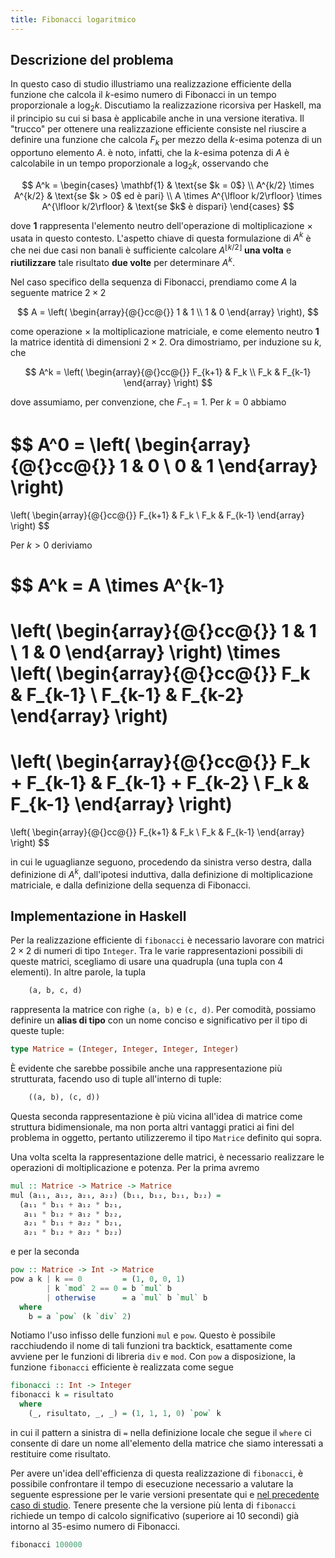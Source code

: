 ```yaml
---
title: Fibonacci logaritmico
---
```


## Descrizione del problema

In questo caso di studio illustriamo una realizzazione efficiente
della funzione che calcola il $k$-esimo numero di Fibonacci in un
tempo proporzionale a $\log_2 k$. Discutiamo la realizzazione
ricorsiva per Haskell, ma il principio su cui si basa è applicabile
anche in una versione iterativa.  Il "trucco" per ottenere una
realizzazione efficiente consiste nel riuscire a definire una
funzione che calcola $F_k$ per mezzo della $k$-esima potenza di un
opportuno elemento $A$. è noto, infatti, che la $k$-esima potenza di
$A$ è calcolabile in un tempo proporzionale a $\log_2 k$, osservando
che

$$
  A^k =
  \begin{cases}
    \mathbf{1} & \text{se $k = 0$}
    \\
    A^{k/2} \times A^{k/2} & \text{se $k > 0$ ed è pari}
    \\
    A \times A^{\lfloor k/2\rfloor} \times A^{\lfloor k/2\rfloor} & \text{se $k$ è dispari}
  \end{cases}
$$

dove $\mathbf{1}$ rappresenta l'elemento neutro dell'operazione di
moltiplicazione $\times$ usata in questo contesto.  L'aspetto chiave
di questa formulazione di $A^k$ è che nei due casi non banali è
sufficiente calcolare $A^{\lfloor k/2\rfloor}$ **una volta** e
**riutilizzare** tale risultato **due volte** per determinare $A^k$.

Nel caso specifico della sequenza di Fibonacci, prendiamo come $A$ la
seguente matrice $2\times 2$

$$
  A = \left(
  \begin{array}{@{}cc@{}}
    1 & 1 \\
    1 & 0
  \end{array}
  \right),
$$

come operazione $\times$ la moltiplicazione matriciale, e come
elemento neutro $\mathbf{1}$ la matrice identità di dimensioni
$2\times 2$. Ora dimostriamo, per induzione su $k$, che

$$
  A^k =
  \left(
    \begin{array}{@{}cc@{}}
      F_{k+1} & F_k \\
      F_k & F_{k-1}
    \end{array}
  \right)
$$

dove assumiamo, per convenzione, che $F_{-1} = 1$. Per $k=0$ abbiamo

$$
  A^0 =
  \left(
    \begin{array}{@{}cc@{}}
      1 & 0 \\
      0 & 1
    \end{array}
  \right)
  =
  \left(
    \begin{array}{@{}cc@{}}
      F_{k+1} & F_k \\
      F_k & F_{k-1}
    \end{array}
  \right)
$$

Per $k>0$ deriviamo

$$
  A^k
  = A \times A^{k-1}
  =
  \left(
    \begin{array}{@{}cc@{}}
      1 & 1 \\
      1 & 0
    \end{array}
  \right)
  \times
  \left(
    \begin{array}{@{}cc@{}}
      F_k & F_{k-1} \\
      F_{k-1} & F_{k-2}
    \end{array}
  \right)
  =
  \left(
    \begin{array}{@{}cc@{}}
      F_k + F_{k-1} & F_{k-1} + F_{k-2} \\
      F_k & F_{k-1}
    \end{array}
  \right)
  =
  \left(
    \begin{array}{@{}cc@{}}
      F_{k+1} & F_k \\
      F_k & F_{k-1}
    \end{array}
  \right)
$$

in cui le uguaglianze seguono, procedendo da sinistra verso destra,
dalla definizione di $A^k$, dall'ipotesi induttiva, dalla
definizione di moltiplicazione matriciale, e dalla definizione della
sequenza di Fibonacci.

## Implementazione in Haskell

Per la realizzazione efficiente di `fibonacci` è necessario lavorare
con matrici $2 \times 2$ di numeri di tipo `Integer`. Tra le varie
rappresentazioni possibili di queste matrici, scegliamo di usare una
quadrupla (una tupla con 4 elementi). In altre parole, la tupla

``` haskell
	(a, b, c, d)
```

rappresenta la matrice con righe `(a, b)` e `(c, d)`. Per comodità,
possiamo definire un **alias di tipo** con un nome conciso e
significativo per il tipo di queste tuple:

``` haskell
type Matrice = (Integer, Integer, Integer, Integer)
```

È evidente che sarebbe possibile anche una rappresentazione più
strutturata, facendo uso di tuple all'interno di tuple:

``` haskell
	((a, b), (c, d))
```

Questa seconda rappresentazione è più vicina all'idea di matrice
come struttura bidimensionale, ma non porta altri vantaggi pratici
ai fini del problema in oggetto, pertanto utilizzeremo il tipo
`Matrice` definito qui sopra.

Una volta scelta la rappresentazione delle matrici, è necessario
realizzare le operazioni di moltiplicazione e potenza. Per la prima
avremo

``` haskell
mul :: Matrice -> Matrice -> Matrice
mul (a₁₁, a₁₂, a₂₁, a₂₂) (b₁₁, b₁₂, b₂₁, b₂₂) =
  (a₁₁ * b₁₁ + a₁₂ * b₂₁,
   a₁₁ * b₁₂ + a₁₂ * b₂₂,
   a₂₁ * b₁₁ + a₂₂ * b₂₁,
   a₂₁ * b₁₂ + a₂₂ * b₂₂)
```

e per la seconda

``` haskell
pow :: Matrice -> Int -> Matrice
pow a k | k == 0         = (1, 0, 0, 1)
        | k `mod` 2 == 0 = b `mul` b
        | otherwise      = a `mul` b `mul` b
  where
    b = a `pow` (k `div` 2)
```

Notiamo l'uso infisso delle funzioni `mul` e `pow`. Questo è
possibile racchiudendo il nome di tali funzioni tra backtick,
esattamente come avviene per le funzioni di libreria `div` e `mod`.
Con `pow` a disposizione, la funzione `fibonacci` efficiente è
realizzata come segue

``` haskell
fibonacci :: Int -> Integer
fibonacci k = risultato
  where
    (_, risultato, _, _) = (1, 1, 1, 0) `pow` k
```

in cui il pattern a sinistra di `=` nella definizione locale che
segue il `where` ci consente di dare un nome all'elemento della
matrice che siamo interessati a restituire come risultato.

Per avere un'idea dell'efficienza di questa realizzazione di
`fibonacci`, è possibile confrontare il tempo di esecuzione
necessario a valutare la seguente espressione per le varie versioni
presentate qui e [nel precedente caso di
studio](Iterazione.html). Tenere presente che la versione più lenta
di `fibonacci` richiede un tempo di calcolo significativo (superiore
ai 10 secondi) già intorno al 35-esimo numero di Fibonacci.

``` haskell
fibonacci 100000
```
